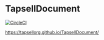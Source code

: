 # TapsellDocument

[![CircleCI](https://circleci.com/gh/tapsellorg/TapsellDocument/tree/master.svg?style=svg)](https://circleci.com/gh/tapsellorg/TapsellDocument/tree/master)

https://tapsellorg.github.io/TapsellDocument/
